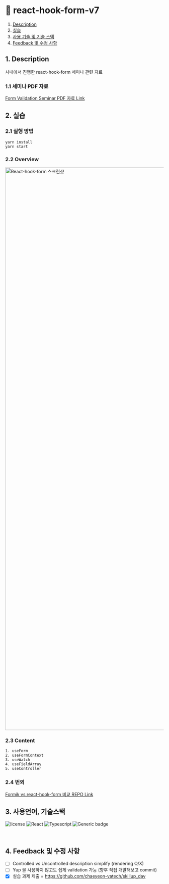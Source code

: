 # 📁 react-hook-form-v7

1. [ Description ](#desc)
2. [ 실습 ](#usage)
3. [ 사용 기술 및 기술 스택 ](#tech)
4. [ Feedback 및 수정 사항 ](#review)


<a name="desc"></a>
## 1. Description
사내에서 진행한 react-hook-form 세미나 관련 자료

### 1.1 세미나 PDF 자료

[Form Validation Seminar PDF 자료 Link](https://github.com/chaeyeon-vatech/react-hook-form-v7/blob/main/public/Seminar%20%EC%9E%90%EB%A3%8C/Form_Validation__PPT.pdf)


<a name="usage"></a>
## 2. 실습

### 2.1 실행 방법

```
yarn install
yarn start
```

### 2.2 Overview

<img width="1782" alt="React-hook-form 스크린샷" src="https://user-images.githubusercontent.com/75648425/173214896-ef481196-2a0a-4486-bae4-cc912c19e921.png">

### 2.3 Content

```
1. useForm
2. useFormContext
3. useWatch
4. useFieldArray
5. useController
```

### 2.4 번외

[Formik vs react-hook-form 비교 REPO Link](https://github.com/chaeyeon-vatech/formik-vs-react-hook-form.git)


<a name="tech"></a>
## 3. 사용언어, 기술스택

 ![license](https://img.shields.io/badge/license-MIT-blue?style=for-the-badge) ![React](https://img.shields.io/badge/react-%2361DAFB.svg?style=for-the-badge&logo=react&logoColor=black) ![Typescript](https://img.shields.io/badge/typescript-%233178C6.svg?style=for-the-badge&logo=typescript&logoColor=black) ![Generic badge](https://img.shields.io/badge/library-react_hook_form-pink.svg)

<br>

<a name="review"></a>
## 4. Feedback 및 수정 사항


- [ ] Controlled vs Uncontrolled description simplify (rendering O/X)
- [ ] Yup 을 사용하지 않고도 쉽게 validation 가능 (향후 직접 개발해보고 commit)
- [x] 실습 과제 제출 = https://github.com/chaeyeon-vatech/skillup_day
